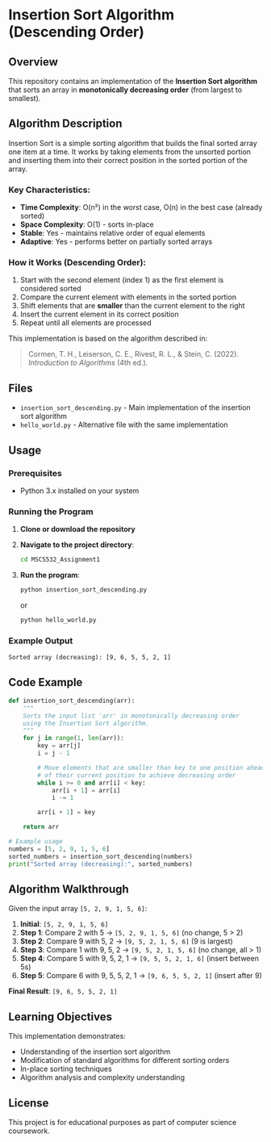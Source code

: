 # Insertion Sort Algorithm (Descending Order)

## Overview

This repository contains an implementation of the **Insertion Sort algorithm** that sorts an array in **monotonically decreasing order** (from largest to smallest).

## Algorithm Description

Insertion Sort is a simple sorting algorithm that builds the final sorted array one item at a time. It works by taking elements from the unsorted portion and inserting them into their correct position in the sorted portion of the array.

### Key Characteristics:
- **Time Complexity**: O(n²) in the worst case, O(n) in the best case (already sorted)
- **Space Complexity**: O(1) - sorts in-place
- **Stable**: Yes - maintains relative order of equal elements
- **Adaptive**: Yes - performs better on partially sorted arrays

### How it Works (Descending Order):
1. Start with the second element (index 1) as the first element is considered sorted
2. Compare the current element with elements in the sorted portion
3. Shift elements that are **smaller** than the current element to the right
4. Insert the current element in its correct position
5. Repeat until all elements are processed

This implementation is based on the algorithm described in:
> Cormen, T. H., Leiserson, C. E., Rivest, R. L., & Stein, C. (2022). *Introduction to Algorithms* (4th ed.).

## Files

- `insertion_sort_descending.py` - Main implementation of the insertion sort algorithm
- `hello_world.py` - Alternative file with the same implementation

## Usage

### Prerequisites
- Python 3.x installed on your system

### Running the Program

1. **Clone or download the repository**
2. **Navigate to the project directory**:
   ```bash
   cd MSCS532_Assignment1
   ```

3. **Run the program**:
   ```bash
   python insertion_sort_descending.py
   ```
   
   or
   
   ```bash
   python hello_world.py
   ```

### Example Output
```
Sorted array (decreasing): [9, 6, 5, 5, 2, 1]
```

## Code Example

```python
def insertion_sort_descending(arr):
    """
    Sorts the input list 'arr' in monotonically decreasing order
    using the Insertion Sort algorithm.
    """
    for j in range(1, len(arr)):
        key = arr[j]
        i = j - 1

        # Move elements that are smaller than key to one position ahead
        # of their current position to achieve decreasing order
        while i >= 0 and arr[i] < key:
            arr[i + 1] = arr[i]
            i -= 1

        arr[i + 1] = key

    return arr

# Example usage
numbers = [5, 2, 9, 1, 5, 6]
sorted_numbers = insertion_sort_descending(numbers)
print("Sorted array (decreasing):", sorted_numbers)
```

## Algorithm Walkthrough

Given the input array `[5, 2, 9, 1, 5, 6]`:

1. **Initial**: `[5, 2, 9, 1, 5, 6]`
2. **Step 1**: Compare 2 with 5 → `[5, 2, 9, 1, 5, 6]` (no change, 5 > 2)
3. **Step 2**: Compare 9 with 5, 2 → `[9, 5, 2, 1, 5, 6]` (9 is largest)
4. **Step 3**: Compare 1 with 9, 5, 2 → `[9, 5, 2, 1, 5, 6]` (no change, all > 1)
5. **Step 4**: Compare 5 with 9, 5, 2, 1 → `[9, 5, 5, 2, 1, 6]` (insert between 5s)
6. **Step 5**: Compare 6 with 9, 5, 5, 2, 1 → `[9, 6, 5, 5, 2, 1]` (insert after 9)

**Final Result**: `[9, 6, 5, 5, 2, 1]`

## Learning Objectives

This implementation demonstrates:
- Understanding of the insertion sort algorithm
- Modification of standard algorithms for different sorting orders
- In-place sorting techniques
- Algorithm analysis and complexity understanding

## License

This project is for educational purposes as part of computer science coursework.